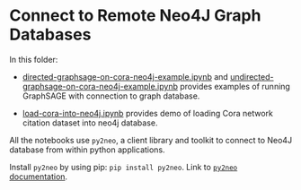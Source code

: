 # Connect to Remote Neo4J Graph Databases

In this folder:
- [directed-graphsage-on-cora-neo4j-example.ipynb](./directed-graphsage-on-cora-neo4j-example.ipynb) and [undirected-graphsage-on-cora-neo4j-example.ipynb](./undirected-graphsage-on-cora-neo4j-example.ipynb) provides examples of running GraphSAGE with connection to graph database.

 - [load-cora-into-neo4j.ipynb](./load-cora-into-neo4j.ipynb) provides demo of loading Cora network citation dataset into neo4j database.

All the notebooks use ```py2neo```, a client library and toolkit to connect to Neo4J database from within python applications.

Install ```py2neo``` by using pip: `pip install py2neo`. Link to [`py2neo` documentation](https://py2neo.org/v4/).
